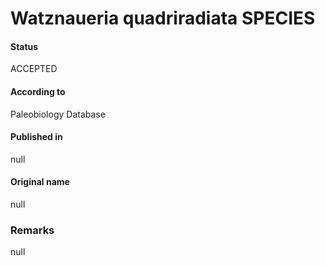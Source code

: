 Watznaueria quadriradiata SPECIES
=======

#### Status
ACCEPTED

#### According to
Paleobiology Database

#### Published in
null

#### Original name
null

### Remarks
null
